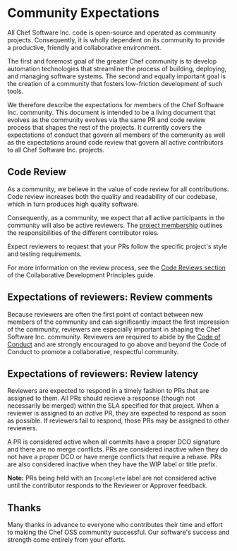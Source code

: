 # Community Expectations

All Chef Software Inc. code is open-source and operated as community projects. Consequently, it is wholly dependent on its community to provide a productive, friendly and collaborative environment.

The first and foremost goal of the greater Chef community is to develop automation technologies that streamline the process of building, deploying, and managing software systems. The second and equally important goal is the creation of a community that fosters low-friction development of such tools.

We therefore describe the expectations for members of the Chef Software Inc. community. This document is intended to be a living document that evolves as the community evolves via the same PR and code review process that shapes the rest of the projects. It currently covers the expectations of conduct that govern all members of the community as well as the expectations around code review that govern all active contributors to all Chef Software Inc. projects.

## Code Review

As a community, we believe in the value of code review for all contributions. Code review increases both the quality and readability of our codebase, which in turn produces high quality software.

Consequently, as a community, we expect that all active participants in the community will also be active reviewers. The [project membership](/project-membership.md) outlines the responsibilities of the different contributor roles.

Expect reviewers to request that your PRs follow the specific project's style and testing requirements.

For more information on the review process, see the [Code Reviews section](collaborative-dev.md#code-reviews) of the Collaborative Development Principles guide.

## Expectations of reviewers: Review comments

Because reviewers are often the first point of contact between new members of the community and can significantly impact the first impression of the community, reviewers are especially important in shaping the Chef Software Inc. community. Reviewers are required to abide by the [Code of Conduct](/governance.md#code-of-conduct) and are strongly encouraged to go above and beyond the Code of Conduct to promote a collaborative, respectful community.

## Expectations of reviewers: Review latency

Reviewers are expected to respond in a timely fashion to PRs that are assigned to them. All PRs should recieve a response (though not necessarily be merged) within the SLA specified for that project. When a reviewer is assigned to an *active* PR, they are expected to respond as soon as possible. If reviewers fail to respond, those PRs may be assigned to other reviewers.

A PR is considered active when all commits have a proper DCO signature and there are no merge conflicts. PRs are considered inactive when they do not have a proper DCO or have merge conflicts that require a rebase. PRs are also considered inactive when they have the WIP label or title prefix.

**Note:** PRs being held with an `Incomplete` label are not considered active until the contributor responds to the Reviewer or Approver feedback.

## Thanks

Many thanks in advance to everyone who contributes their time and effort to making the Chef OSS community successful. Our software's success and strength come entirely from your efforts.
